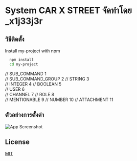 
# System CAR X STREET จัดทำโดย _x1j33j3r





## วิธีติดตั้ง

Install my-project with npm

```bash
  npm install 
  cd my-project
```


// SUB_COMMAND 1   
// SUB_COMMAND_GROUP 2 
// STRING 3    
// INTEGER 4
// BOOLEAN 5   
// USER 6  
// CHANNEL 7
// ROLE 8  
// MENTIONABLE 9
// NUMBER 10
// ATTACHMENT 11
    
## ตัวอย่างการตั้งค่า

![App Screenshot](https://cdn.discordapp.com/attachments/1124401426513272842/1173378689447252008/image.png?ex=6563bd0f&is=6551480f&hm=499484b96c5c4b0596396dbbda9fc16d0d7b820133d1033456113e7ae978c027&)


## License

[MIT](https://choosealicense.com/licenses/mit/)

